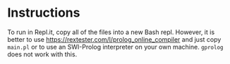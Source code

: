 # Instructions

To run in Repl.it, copy all of the files into a new Bash repl. However, it is better to use https://rextester.com/l/prolog_online_compiler and just copy `main.pl` or to use an SWI-Prolog interpreter on your own machine. `gprolog` does not work with this.
